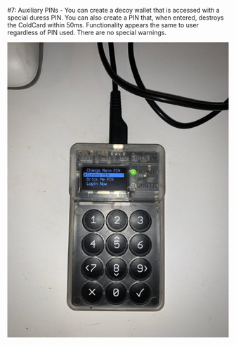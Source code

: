 #7: Auxiliary PINs - You can create a decoy wallet that is accessed with a special duress PIN. You can also create a PIN that, when entered, destroys the ColdCard within 50ms. Functionality appears the same to user regardless of PIN used. There are no special warnings.

![](assets/6.jpg)
